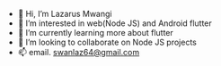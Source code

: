 - 👋 Hi, I’m Lazarus Mwangi
- 👀 I’m interested in web(Node JS) and Android flutter
- 🌱 I’m currently learning more about flutter
- 💞️ I’m looking to collaborate on Node JS projects
- 📫 email. swanlaz64@gmail.com

<!---
lazarusmwangim/lazarusmwangim is a ✨ special ✨ repository because its `README.md` (this file) appears on your GitHub profile.
You can click the Preview link to take a look at your changes.
--->
